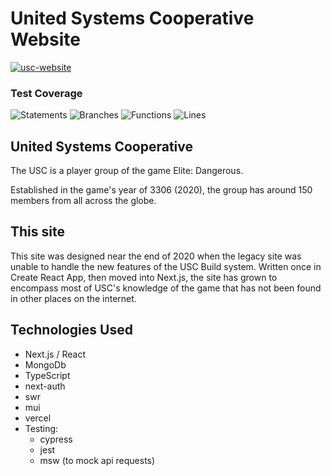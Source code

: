 # United Systems Cooperative Website

[![usc-website](https://img.shields.io/endpoint?url=https://dashboard.cypress.io/badge/simple/k3gzuz&style=flat&logo=cypress)](https://dashboard.cypress.io/projects/k3gzuz/runs)

### Test Coverage
![Statements](https://img.shields.io/badge/statements-23.04%25-red.svg?style=flat) ![Branches](https://img.shields.io/badge/branches-18.22%25-red.svg?style=flat) ![Functions](https://img.shields.io/badge/functions-24.07%25-red.svg?style=flat) ![Lines](https://img.shields.io/badge/lines-22.67%25-red.svg?style=flat)

## United Systems Cooperative

The USC is a player group of the game Elite: Dangerous.

Established in the game's year of 3306 (2020), the group has around 150 members from all across the globe.

## This site

This site was designed near the end of 2020 when the legacy site was unable to handle the new features of the USC Build system. Written once in Create React App, then moved into Next.js, the site has grown to encompass most of USC's knowledge of the game that has not been found in other places on the internet.

## Technologies Used

- Next.js / React
- MongoDb
- TypeScript
- next-auth
- swr
- mui
- vercel
- Testing:
  - cypress
  - jest
  - msw (to mock api requests)
